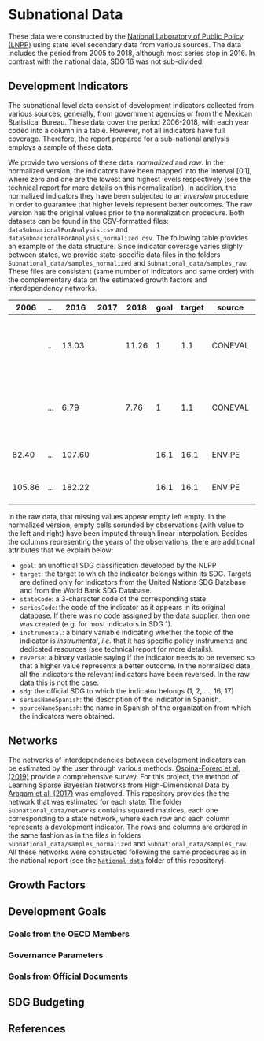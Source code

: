 # Subnational Data

These data were constructed by the [National Laboratory of Public Policy (LNPP)](https://www.lnpp.mx) using state level secondary data from various sources.
The data includes the period from 2005 to 2018, although most series stop in 2016. 
In contrast with the national data, SDG 16 was not sub-divided.


## Development Indicators
The subnational level data consist of development indicators collected from various sources; generally, from government agencies or from the Mexican Statistical Bureau.
These data cover the period 2006-2018, with each year coded into a column in a table. However, not all indicators have full coverage.
Therefore, the report prepared for a sub-national analysis employs a sample of these data.

We provide two versions of these data: *normalized* and *raw*.
In the normalized version, the indicators have been mapped into the interval [0,1], where zero and one are the lowest and highest levels respectively (see the technical report for more details on this normalization).
In addition, the normalized indicators they have been subjected to an *inversion* procedure in order to guarantee that higher levels represent better outcomes.
The raw version has the original values prior to the normalization procedure.
Both datasets can be found in the CSV-formatted files: `dataSubnacionalForAnalysis.csv` and `dataSubnacionalForAnalysis_normalized.csv`.
The following table provides an example of the data structure.
Since indicator coverage varies slighly between states, we provide state-specific data files in the folders `Subnational_data/samples_normalized` and `Subnational_data/samples_raw`.
These files are consistent (same number of indicators and same order) with the complementary data on the estimated growth factors and interdependency networks.


| 2006 | ... | 2016 | 2017 | 2018 | goal | target | source | countryCode | seriesCode | seriesName | instrumental | reverse |
| --- | --- | --- | --- | --- | --- | --- | --- | --- | --- | --- | --- | --- |
| |... | 13.03 | | 11.26 | 1 | 1.1 | CONEVAL | CHP | 3 | Porcentaje de poblacion vulnerable por ingresos | 1 | 1 |
| |... |6.79 | | 7.76| 1|1.1|CONEVAL|CMX|3|Porcentaje de poblacion vulnerable por ingresos|1|1|
|82.40 | ...|107.60|||16.1|16.1|ENVIPE|AGU|185|Tasa de robo a negocio|1|1|
|105.86|...|182.22|||16.1|16.1|ENVIPE|BCN|185|Tasa de robo a negocio|1|1|

In the raw data, that missing values appear empty left empty.
In the normalized version, empty cells sorunded by observations (with value to the left and right) have been imputed through linear interpolation.
Besides the columns representing the years of the observations, there are additional attributes that we explain below:

* `goal`: an unofficial SDG classification developed by the NLPP
* `target`: the target to which the indicator belongs within its SDG. Targets are defined only for indicators from the United Nations SDG Database and from the World Bank SDG Database.
* `stateCode`: a 3-character code of the corresponding state.
* `seriesCode`: the code of the indicator as it appears in its original database. If there was no code assigned by the data supplier, then one was created (e.g. for most indicators in SDG 1).
* `instrumental`: a binary variable indicating whether the topic of the indicator is *instrumental*, *i.e.* that it has specific policy instruments and dedicated resources (see technical report for more details).
* `reverse`: a binary variable saying if the indicator needs to be reversed so that a higher value represents a better outcome. In the normalized data, all the indicators the relevant indicators have been reversed. In the raw data this is not the case.
* `sdg`: the official SDG to which the indicator belongs (1, 2, ..., 16, 17)
* `seriesNameSpanish`: the description of the indicator in Spanish.
* `sourceNameSpanish`: the name in Spanish of the organization from which the indicators were obtained.


## Networks
The networks of interdependencies between development indicators can be estimated by the user through various methods. [Ospina-Forero et al. (2019)](http://dx.doi.org/10.2139/ssrn.3385362) provide a comprehensive survey.
For this project, the method of Learning Sparse Bayesian Networks from High-Dimensional Data by [Aragam et al. (2017)](https://github.com/itsrainingdata/sparsebn) was employed.
This repository provides the the network that was estimated for each state.
The folder `Subnational_data/networks` contains squared matrices, each one corresponding to a state network, where each row and each column represents a development indicator.
The rows and columns are ordered in the same fashion as in the files in folders `Subnational_data/samples_normalized` and `Subnational_data/samples_raw`.
All these networks were constructed following the same procedures as in the national report (see the [`National_data`](https://github.com/oguerrer/PPI4SD/tree/master/National_data) folder of this repository).


## Growth Factors


## Development Goals

### Goals from the OECD Members

### Governance Parameters

### Goals from Official Documents

## SDG Budgeting

## References
